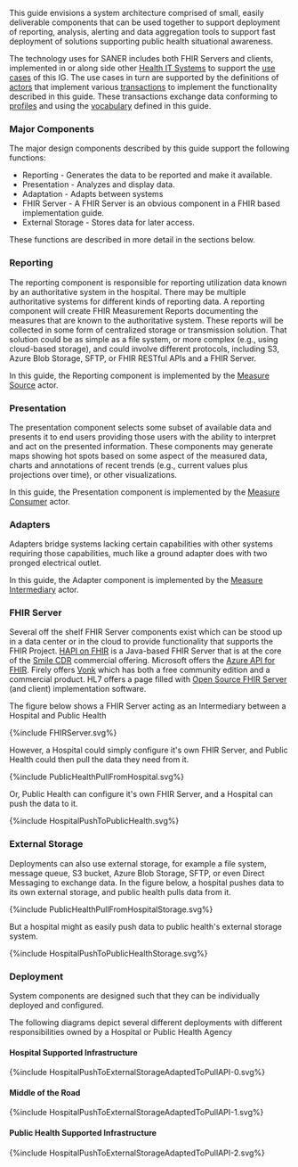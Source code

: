 This guide envisions a system architecture comprised of small, easily deliverable
components that can be used together to support deployment of reporting, analysis,
alerting and data aggregation tools to support fast deployment of solutions supporting
public health situational awareness.

The technology uses for SANER includes both FHIR Servers and clients,
implemented in or along side other [Health IT Systems](technology_environment.html) to
support the [use cases](use_cases.html) of this IG.  The use cases in turn are supported
by the definitions of [actors](actors.html) that implement various [transactions](transactions.html)
to implement the functionality described in this guide. These transactions exchange data
conforming to [profiles](profiles_and_extensions.html) and using the [vocabulary](vocabulary.html) defined
in this guide.

### Major Components
The major design components described by this guide support the following functions:

* Reporting - Generates the data to be reported and make it available.
* Presentation - Analyzes and display data.
* Adaptation - Adapts between systems
* FHIR Server - A FHIR Server is an obvious component in a FHIR based implementation guide.
* External Storage - Stores data for later access.

These functions are described in more detail in the sections below.

### Reporting
The reporting component is responsible for reporting utilization data known by an
authoritative system in the hospital. There may be multiple authoritative systems
for different kinds of reporting data.  A reporting component will create FHIR Measurement
Reports documenting the measures that are known to the authoritative system.  These
reports will be collected in some form of centralized storage or transmission solution.
That solution could be as simple as a file system, or more complex (e.g., using
cloud-based storage), and could involve different protocols, including S3, Azure Blob
Storage, SFTP, or FHIR RESTful APIs and a FHIR Server.

In this guide, the Reporting component is implemented by the [Measure Source](actors.html#measure-source) actor.

### Presentation
The presentation component selects some subset of available data and presents it to
end users providing those users with the ability to interpret and act on the presented
information.  These components may generate maps showing hot spots based on some aspect
of the measured data, charts and annotations of recent trends (e.g., current values
plus projections over time), or other visualizations.

In this guide, the Presentation component is implemented by the [Measure Consumer](actors.html#measure-consumer) actor.

### Adapters
Adapters bridge systems lacking certain capabilities with other systems requiring
those capabilities, much like a ground adapter does with two pronged electrical outlet.

In this guide, the Adapter component is implemented by the [Measure Intermediary](actors.html#measure-intermediary) actor.

### FHIR Server
Several off the shelf FHIR Server components exist which can be stood up in a data center
or in the cloud to provide functionality that supports the FHIR Project.  [HAPI on FHIR](https://hapifhir.io/) is
a Java-based FHIR Server that is at the core of the [Smile CDR](https://smilecdr.com/) commercial
offering.  Microsoft offers the [Azure API for FHIR](https://azure.microsoft.com/en-us/services/azure-api-for-fhir/#overview).  Firely offers [Vonk](https://fire.ly/products/vonk) which has both a free community edition and a commercial product.
HL7 offers a page filled with [Open Source FHIR Server](https://wiki.hl7.org/Open_Source_FHIR_implementations)
(and client) implementation software.

The figure below shows a FHIR Server acting as an Intermediary between a Hospital and Public Health
<div>
{%include FHIRServer.svg%}
<div>
<!-- ![FHIR Server](FHIRServer.svg) -->

However, a Hospital could simply configure it's own FHIR Server, and Public Health could then pull the data they need from it.
<div>
{%include PublicHealthPullFromHospital.svg%}
<div>
<!-- ![PublicHealthPullFromHospital](PublicHealthPullFromHospital.svg) -->

Or, Public Health can configure it's own FHIR Server, and a Hospital can push the data to it.
<div>
{%include HospitalPushToPublicHealth.svg%}
<div>
<!-- ![HospitalPushToPublicHealth](HospitalPushToPublicHealth.svg) -->

### External Storage
Deployments can also use external storage, for example a file system, message queue, S3 bucket, Azure Blob Storage, SFTP, or even Direct Messaging
to exchange data.  In the figure below, a hospital pushes data to its own external storage, and public health pulls data from it.
<div>
{%include PublicHealthPullFromHospitalStorage.svg%}
<div>
<!-- ![Hospital Pushes To its own External Storage](PublicHealthPullFromHospitalStorage.svg) -->


But a hospital might as easily push data to public health's external storage system.
<div>
{%include HospitalPushToPublicHealthStorage.svg%}
<div>
<!-- ![Hospital Pushes To Public Health Agency's External Storage](HospitalPushToPublicHealthStorage.svg) -->


### Deployment
System components are designed such that they can be individually deployed and configured.

The following diagrams depict several different deployments with different responsibilities owned by a Hospital or Public Health Agency

#### Hospital Supported Infrastructure
<div>
{%include HospitalPushToExternalStorageAdaptedToPullAPI-0.svg%}
<div>
<!-- ![Hospital Supported Infrastructure](HospitalPushToExternalStorageAdaptedToPullAPI-0.svg) -->


#### Middle of the Road
<div>
{%include HospitalPushToExternalStorageAdaptedToPullAPI-1.svg%}
<div>
<!-- ![Middle of the Road](HospitalPushToExternalStorageAdaptedToPullAPI-1.svg) -->


#### Public Health Supported Infrastructure
<div>
{%include HospitalPushToExternalStorageAdaptedToPullAPI-2.svg%}
<div>
<!-- ![Public Health Supported Infrastructure](HospitalPushToExternalStorageAdaptedToPullAPI-2.svg) -->
